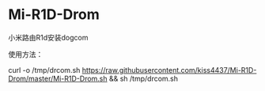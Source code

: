 # Mi-R1D-Drom
小米路由R1d安装dogcom

使用方法：

curl -o /tmp/drcom.sh https://raw.githubusercontent.com/kiss4437/Mi-R1D-Drom/master/Mi-R1D-Drom.sh && sh /tmp/drcom.sh
